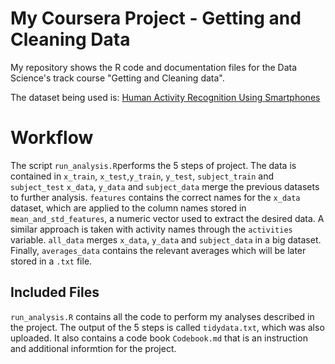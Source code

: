 My Coursera Project - Getting and Cleaning Data 
==========================================

My repository shows the R code and documentation files for the Data Science's track course "Getting and Cleaning data".

The dataset being used is: [Human Activity Recognition Using Smartphones](http://archive.ics.uci.edu/ml/datasets/Human+Activity+Recognition+Using+Smartphones)

# Workflow

The script `run_analysis.R`performs the 5 steps of project.
The data is contained in `x_train`, `x_test`,`y_train`, `y_test`, `subject_train` and `subject_test` 
`x_data`, `y_data` and `subject_data` merge the previous datasets to further analysis.
`features` contains the correct names for the `x_data` dataset, which are applied to the column names stored in `mean_and_std_features`, a numeric vector used to extract the desired data.
A similar approach is taken with activity names through the `activities` variable.
`all_data` merges `x_data`, `y_data` and `subject_data` in a big dataset.
Finally, `averages_data` contains the relevant averages which will be later stored in a `.txt` file. 

## Included Files
`run_analysis.R` contains all the code to perform my analyses described in the project. 
The output of the 5 steps is called `tidydata.txt`, which was also uploaded. It also contains a code book `Codebook.md` that is an instruction and additional informtion for the project.
